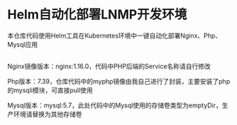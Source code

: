 # Helm自动化部署LNMP开发环境

本仓库代码使用Helm工具在Kubernetes环境中一键自动化部署Nginx、Php、Mysql应用

##

Nginx镜像版本：nginx:1.16.0，代码中PHP后端的Service名称请自行修改

Php版本：7.39，仓库代码中的myphp镜像由我自己进行了封装，主要安装了php的mysqli模块，可直接pull使用

Mysql版本：mysql:5.7，此处代码中的Mysql使用的存储卷类型为emptyDir，生产环境请替换为其他存储卷
